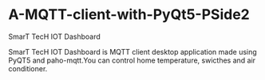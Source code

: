 # A-MQTT-client-with-PyQt5-PSide2
SmarT TecH IOT Dashboard





SmarT TecH IOT Dashboard is MQTT client desktop application made using PyQT5 and paho-mqtt.You can control home temperature, swicthes and  air conditioner.

